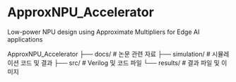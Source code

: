 # ApproxNPU_Accelerator

Low-power NPU design using Approximate Multipliers for Edge AI applications

ApproxNPU_Accelerator
├── docs/           # 논문 관련 자료
├── simulation/     # 시뮬레이션 코드 및 결과
├── src/            # Verilog 및 코드 파일
└── results/        # 결과 파일 및 이미지
